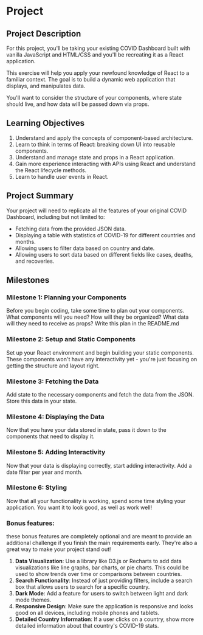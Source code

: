 # Project

## **Project Description**

For this project, you'll be taking your existing COVID Dashboard built with vanilla JavaScript and HTML/CSS and you'll be recreating it as a React application.

This exercise will help you apply your newfound knowledge of React to a familiar context. The goal is to build a dynamic web application that displays, and manipulates data.

You'll want to consider the structure of your components, where state should live, and how data will be passed down via props.

## **Learning Objectives**

1. Understand and apply the concepts of component-based architecture.
2. Learn to think in terms of React: breaking down UI into reusable components.
3. Understand and manage state and props in a React application.
4. Gain more experience interacting with APIs using React and understand the React lifecycle methods.
5. Learn to handle user events in React.

## **Project Summary**

Your project will need to replicate all the features of your original COVID Dashboard, including but not limited to:

- Fetching data from the provided JSON data.
- Displaying a table with statistics of COVID-19 for different countries and months.
- Allowing users to filter data based on country and date.
- Allowing users to sort data based on different fields like cases, deaths, and recoveries.

## **Milestones**

### **Milestone 1: Planning your Components**

Before you begin coding, take some time to plan out your components. What components will you need? How will they be organized? What data will they need to receive as props? Write this plan in the README.md

### **Milestone 2: Setup and Static Components**

Set up your React environment and begin building your static components. These components won't have any interactivity yet - you're just focusing on getting the structure and layout right.

### **Milestone 3: Fetching the Data**

Add state to the necessary components and fetch the data from the JSON. Store this data in your state.

### **Milestone 4: Displaying the Data**

Now that you have your data stored in state, pass it down to the components that need to display it.

### **Milestone 5: Adding Interactivity**

Now that your data is displaying correctly, start adding interactivity. Add a date filter per year and month.

### **Milestone 6: Styling**

Now that all your functionality is working, spend some time styling your application. You want it to look good, as well as work well!

### Bonus features:

these bonus features are completely optional and are meant to provide an additional challenge if you finish the main requirements early. They're also a great way to make your project stand out!

1. **Data Visualization**: Use a library like D3.js or Recharts to add data visualizations like line graphs, bar charts, or pie charts. This could be used to show trends over time or comparisons between countries.
2. **Search Functionality**: Instead of just providing filters, include a search box that allows users to search for a specific country.
3. **Dark Mode**: Add a feature for users to switch between light and dark mode themes.
4. **Responsive Design**: Make sure the application is responsive and looks good on all devices, including mobile phones and tablets.
5. **Detailed Country Information**: If a user clicks on a country, show more detailed information about that country's COVID-19 stats.